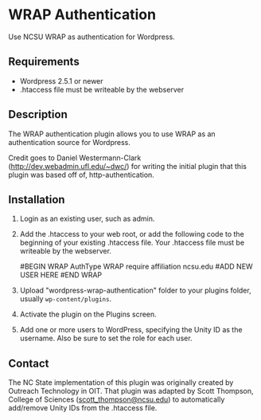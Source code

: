 WRAP Authentication
===================

Use NCSU WRAP as authentication for Wordpress.

Requirements
------------

* Wordpress 2.5.1 or newer
* .htaccess file must be writeable by the webserver

Description
-----------

The WRAP authentication plugin allows you to use WRAP as an authentication source for Wordpress.

Credit goes to Daniel Westermann-Clark (http://dev.webadmin.ufl.edu/~dwc/) for writing the initial plugin that this plugin was based off of, http-authentication. 

Installation
------------

1. Login as an existing user, such as admin.
2. Add the .htaccess to your web root, or add the following code to the beginning of your existing .htaccess file.  Your .htaccess file must be writeable by the webserver.

	#BEGIN WRAP
	<Files wp-login.php>
	  AuthType WRAP
	  require affiliation ncsu.edu
	  #ADD NEW USER HERE
	</Files>
	#END WRAP

3. Upload "wordpress-wrap-authentication" folder to your plugins folder, usually `wp-content/plugins`.
4. Activate the plugin on the Plugins screen.
5. Add one or more users to WordPress, specifying the Unity ID as the username. Also be sure to set the role for each user.

Contact
-------

The NC State implementation of this plugin was originally created by Outreach Technology in OIT.  That plugin was adapted by Scott Thompson, College of Sciences (scott_thompson@ncsu.edu) to automatically add/remove Unity IDs from the .htaccess file.